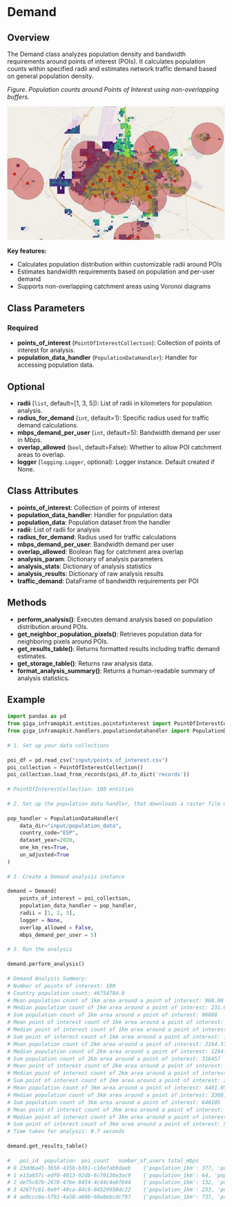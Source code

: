 # Demand

## Overview

The Demand class analyzes population density and bandwidth requirements around points of interest (POIs). It calculates population counts within specified radii and estimates network traffic demand based on general population density.

_Figure. Population counts around Points of Interest using non-overlapping buffers._

![demand](img/voronoi_demand.jpg)

**Key features:**

- Calculates population distribution within customizable radii around POIs
- Estimates bandwidth requirements based on population and per-user demand
- Supports non-overlapping catchment areas using Voronoi diagrams

## Class Parameters

### Required

- **points_of_interest** (`PointOfInterestCollection`): Collection of points of interest for analysis.
- **population_data_handler** (`PopulationDataHandler`): Handler for accessing population data.

## Optional

- **radii** (`list`, default=[1, 3, 5]): List of radii in kilometers for population analysis.
- **radius_for_demand** (`int`, default=1): Specific radius used for traffic demand calculations.
- **mbps_demand_per_user** (`int`, default=5): Bandwidth demand per user in Mbps.
- **overlap_allowed** (`bool`, default=False): Whether to allow POI catchment areas to overlap.
- **logger** (`logging.Logger`, optional): Logger instance. Default created if None.

## Class Attributes

- **points_of_interest**: Collection of points of interest
- **population_data_handler**: Handler for population data
- **population_data**: Population dataset from the handler
- **radii**: List of radii for analysis
- **radius_for_demand**: Radius used for traffic calculations
- **mbps_demand_per_user**: Bandwidth demand per user
- **overlap_allowed**: Boolean flag for catchment area overlap
- **analysis_param**: Dictionary of analysis parameters
- **analysis_stats**: Dictionary of analysis statistics
- **analysis_results**: Dictionary of raw analysis results
- **traffic_demand**: DataFrame of bandwidth requirements per POI

## Methods

- **perform_analysis()**: Executes demand analysis based on population distribution around POIs.
- **get_neighbor_population_pixels()**: Retrieves population data for neighboring pixels around POIs.
- **get_results_table()**: Returns formatted results including traffic demand estimates.
- **get_storage_table()**: Returns raw analysis data.
- **format_analysis_summary()**: Returns a human-readable summary of analysis statistics.

## Example

```python
import pandas as pd
from giga_inframapkit.entities.pointofinterest import PointOfInterestCollection
from giga_inframapkit.handlers.populationdatahandler import PopulationDataHandler

# 1. Set up your data collections

poi_df = pd.read_csv("input/points_of_interest.csv")
poi_collection = PointOfInterestCollection()
poi_collection.load_from_records(poi_df.to_dict('records'))

# PointOfInterestCollection: 100 entities

# 2. Set up the population data handler, that downloads a raster file with population data into the data_dir - It has a method called population_data, that loads a GeoDataFrame with the values per pixel

pop_handler = PopulationDataHandler(
    data_dir="input/population_data",
    country_code="ESP",
    dataset_year=2020,
    one_km_res=True,
    un_adjusted=True
)

# 3. Create a Demand analysis instance

demand = Demand(
    points_of_interest = poi_collection,
    population_data_handler = pop_handler,
    radii = [1, 2, 3],
    logger = None,
    overlap_allowed = False,
    mbps_demand_per_user = 5)

# 3. Run the analysis

demand.perform_analysis()

# Demand Analysis Summary:
# Number of points of interest: 100
# Country population count: 46754784.0
# Mean population count of 1km area around a point of interest: 968.88
# Median population count of 1km area around a point of interest: 231.0
# Sum population count of 1km area around a point of interest: 96888
# Mean point of interest count of 1km area around a point of interest: 1.54
# Median point of interest count of 1km area around a point of interest: 1.0
# Sum point of interest count of 1km area around a point of interest: 154
# Mean population count of 2km area around a point of interest: 3164.57
# Median population count of 2km area around a point of interest: 1294.0
# Sum population count of 2km area around a point of interest: 316457
# Mean point of interest count of 2km area around a point of interest: 2.98
# Median point of interest count of 2km area around a point of interest: 3.0
# Sum point of interest count of 2km area around a point of interest: 298
# Mean population count of 3km area around a point of interest: 6401.05
# Median population count of 3km area around a point of interest: 3368.0
# Sum population count of 3km area around a point of interest: 640105
# Mean point of interest count of 3km area around a point of interest: 5.2
# Median point of interest count of 3km area around a point of interest: 5.0
# Sum point of interest count of 3km area around a point of interest: 520
# Time taken for analysis: 0.7 seconds

demand.get_results_table()

# 	poi_id	population	poi_count	number_of_users	total_mbps
# 0	23dd6a45-3656-435b-b3b1-c16efab9daeb	{'population_1km': 377, 'population_2km': 2850...	{'poi_count_1km': 1, 'poi_count_2km': 4, 'poi_...	377	1885
# 1	e13a657c-edf0-4013-92db-6c70136e3ac9	{'population_1km': 64, 'population_2km': 457, ...	{'poi_count_1km': 2, 'poi_count_2km': 6, 'poi_...	64	320
# 2	de75c87b-2676-47be-8454-4c44c4e6f644	{'population_1km': 132, 'population_2km': 662,...	{'poi_count_1km': 2, 'poi_count_2km': 3, 'poi_...	132	660
# 3	4267fc81-0e9f-40ca-84c8-84529958dc22	{'population_1km': 233, 'population_2km': 3626...	{'poi_count_1km': 1, 'poi_count_2km': 3, 'poi_...	233	1165
# 4	ae0ccc6e-5f91-4a58-a60b-68e8ebcdc797	{'population_1km': 737, 'population_2km': 4656...	{'poi_count_1km': 2, 'poi_count_2km': 7, 'poi_...	737	3685
```